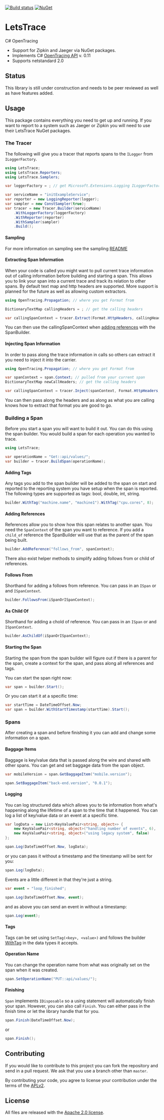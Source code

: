 [![Build status][ci-img]][ci] [![NuGet][nuget-img]][nuget]

# LetsTrace
C# OpenTracing

- Support for Zipkin and Jaeger via NuGet packages.
- Implements C# [OpenTracing API](https://github.com/opentracing/opentracing-csharp) v. 0.11
- Supports netstandard 2.0

## Status
This library is still under construction and needs to be peer reviewed as well as have features added.

## Usage
This package contains everything you need to get up and running. If you want to report to a system such as Jaeger or Zipkin you will need to use their LetsTrace NuGet packages.

### The Tracer
The following will give you a tracer that reports spans to the `ILogger` from `ILoggerFactory`.

```C#
using LetsTrace;
using LetsTrace.Reporters;
using LetsTrace.Samplers;

var loggerFactory = ; // get Microsoft.Extensions.Logging ILoggerFactory

var serviceName = "initExampleService";
var reporter = new LoggingReporter(logger);
var sampler = new ConstSampler(true);
var tracer = new Tracer.Builder(serviceName)
    .WithLoggerFactory(loggerFactory)
    .WithReporter(reporter)
    .WithSampler(sampler)
    .Build();
```

#### Sampling
For more information on sampling see the sampling [README](src/LetsTrace/Samplers/README.md)

#### Extracting Span Information
When your code is called you might want to pull current trace information out of calling information before building and starting a span. This allows you to link your span into a current trace and track its relation to other spans. By default text map and http headers are supported. More support is planned for the future as well as allowing custom extractors.

```C#
using OpenTracing.Propagation; // where you get Format from

DictionaryTextMap callingHeaders = ; // get the calling headers

var callingSpanContext = tracer.Extract(Format.HttpHeaders, callingHeaders)
```
You can then use the callingSpanContext when [adding references](#adding-references) with the SpanBuilder.

#### Injecting Span Information
In order to pass along the trace information in calls so others can extract it you need to inject it into the carrier.

```C#
using OpenTracing.Propagation; // where you get Format from

var spanContext = span.Context; // pulled from your current span
DictionaryTextMap newCallHeaders; // get the calling headers

var callingSpanContext = tracer.Inject(spanContext, Format.HttpHeaders, newCallHeaders)
```
You can then pass along the headers and as along as what you are calling knows how to extract that format you are good to go.

### Building a Span
Before you start a span you will want to build it out. You can do this using the span builder. You would build a span for each operation you wanted to trace.

```C#
using LetsTrace;

var operationName = "Get::api/values/";
var builder = tracer.BuildSpan(operationName);
``` 

#### Adding Tags
Any tags you add to the span builder will be added to the span on start and reported to the reporting system you have setup when the span is reported. The following types are supported as tags: bool, double, int, string. 

```C#
builder.WithTag("machine.name", "machine1").WithTag("cpu.cores", 8);
```

#### Adding References
References allow you to show how this span relates to another span. You need the `SpanContext` of the span you want to reference. If you add a `child_of` reference the SpanBuilder will use that as the parent of the span being built. 

```C#
builder.AddReference("follows_from", spanContext);
```
There also exist helper methods to simplify adding follows from or child of references. 

#### Follows From
Shorthand for adding a follows from reference. You can pass in an `ISpan` or and `ISpanContext`.

```C#
builder.FollowsFrom(iSpanOrISpanContext);
```

#### As Child Of
Shorthand for adding a chold of reference. You can pass in an `ISpan` or and `ISpanContext`.

```C#
builder.AsChildOf(iSpanOrISpanContext);
```

#### Starting the Span
Starting the span from the span builder will figure out if there is a parent for the span, create a context for the span, and pass along all references and tags.

You can start the span right now:
```C#
var span = builder.Start();
```

Or you can start it at a specific time:
```C#
var startTime = DateTimeOffset.Now;
var span = builder.WithStartTimestamp(startTime).Start();
```

### Spans
After creating a span and before finishing it you can add and change some information on a span.

#### Baggage Items
Baggage is key/value data that is passed along the wire and shared with other spans. You can get and set baggage data from the span object.

```C#
var mobileVersion = span.GetBaggageItem("mobile.version");
```

```C#
span.SetBaggageItem("back-end.version", "0.0.1");
```

#### Logging
You can log structured data which allows you to tie information from what's happening along the lifetime of a span to the time that it happened. You can log a list of key/value data or an event at a specific time.

```C#
var logData = new List<KeyValuePair<string, object>> {
    new KeyValuePair<string, object>("handling number of events", 6),
    new KeyValuePair<string, object>("using legacy system", false)
};

span.Log(DateTimeOffset.Now, logData);
```
or you can pass it without a timestamp and the timestamp will be sent for you:
```C#
span.Log(logData);
```

Events are a little different in that they're just a string.
```C#
var event = "loop_finished";

span.Log(DateTimeOffset.Now, event);
```
and as above you can send an event in without a timestamp:
```C#
span.Log(event);
```

#### Tags
Tags can be set using `SetTag(<key>, <value>)` and follows the builder [WithTag](#adding-tags) in the data types it accepts.

#### Operation Name
You can change the operation name from what was originally set on the span when it was created.

```C#
span.SetOperationName("PUT::api/values/");
```

#### Finishing
`Span` implements `IDisposable` so a using statement will automatically finish your span. However, you can also call `Finish`. You can either pass in the finish time or let the library handle that for you.

```C#
span.Finish(DateTimeOffset.Now);
```
or 
```C#
span.Finish();
```

## Contributing

If you would like to contribute to this project you can fork the repository and send in a pull request. We ask that you use a branch other than `master`.

By contributing your code, you agree to license your contribution under the terms of the [APLv2](LICENSE).

## License

All files are released with the [Apache 2.0 license](LICENSE).

[ci-img]: https://ci.appveyor.com/api/projects/status/b1hodx4afck8ffpu?svg=true
[ci]: https://ci.appveyor.com/project/chatham/letstrace
[nuget-img]: https://img.shields.io/nuget/v/LetsTrace.svg
[nuget]: https://www.nuget.org/packages/LetsTrace/

